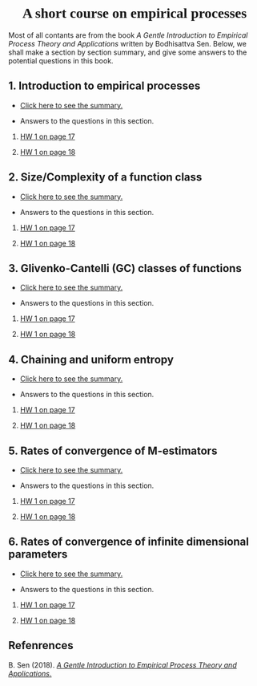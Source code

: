 # <center><font face="黑体">A short course on empirical processes</font></center>

Most of all contants are from the book *A Gentle Introduction to Empirical Process Theory and Applications* written by Bodhisattva Sen. Below, we shall make a section by section summary, and give some answers to the potential questions in this book.


## 1. Introduction to empirical processes

- <a href="subgaussians.pdf">Click here to see the summary.</a>


- Answers to the questions in this section.

1. <a href="subgaussians.pdf"> HW 1 on page 17 </a>

2. <a href="subgaussians.pdf"> HW 1 on page 18 </a>


## 2. Size/Complexity of a function class

- <a href="subgaussians.pdf">Click here to see the summary.</a>


- Answers to the questions in this section.

1. <a href="subgaussians.pdf"> HW 1 on page 17 </a>

2. <a href="subgaussians.pdf"> HW 1 on page 18 </a>


## 3. Glivenko-Cantelli (GC) classes of functions

- <a href="subgaussians.pdf">Click here to see the summary.</a>


- Answers to the questions in this section.

1. <a href="subgaussians.pdf"> HW 1 on page 17 </a>

2. <a href="subgaussians.pdf"> HW 1 on page 18 </a>


## 4. Chaining and uniform entropy


- <a href="subgaussians.pdf">Click here to see the summary.</a>


- Answers to the questions in this section.

1. <a href="subgaussians.pdf"> HW 1 on page 17 </a>

2. <a href="subgaussians.pdf"> HW 1 on page 18 </a>


## 5. Rates of convergence of M-estimators

- <a href="subgaussians.pdf">Click here to see the summary.</a>


- Answers to the questions in this section.

1. <a href="subgaussians.pdf"> HW 1 on page 17 </a>

2. <a href="subgaussians.pdf"> HW 1 on page 18 </a>


## 6. Rates of convergence of infinite dimensional parameters

- <a href="subgaussians.pdf">Click here to see the summary.</a>


- Answers to the questions in this section.

1. <a href="subgaussians.pdf"> HW 1 on page 17 </a>

2. <a href="subgaussians.pdf"> HW 1 on page 18 </a>


## Refenrences

B. Sen (2018). <a href="subgaussians.pdf"> 
*A Gentle Introduction to Empirical Process Theory and Applications*.
</a>
